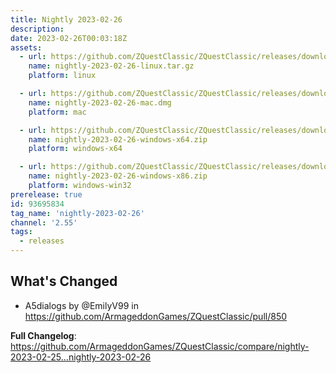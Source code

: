```yaml
---
title: Nightly 2023-02-26
description: 
date: 2023-02-26T00:03:18Z
assets: 
  - url: https://github.com/ZQuestClassic/ZQuestClassic/releases/download/nightly-2023-02-26/nightly-2023-02-26-linux.tar.gz
    name: nightly-2023-02-26-linux.tar.gz
    platform: linux

  - url: https://github.com/ZQuestClassic/ZQuestClassic/releases/download/nightly-2023-02-26/nightly-2023-02-26-mac.dmg
    name: nightly-2023-02-26-mac.dmg
    platform: mac

  - url: https://github.com/ZQuestClassic/ZQuestClassic/releases/download/nightly-2023-02-26/nightly-2023-02-26-windows-x64.zip
    name: nightly-2023-02-26-windows-x64.zip
    platform: windows-x64

  - url: https://github.com/ZQuestClassic/ZQuestClassic/releases/download/nightly-2023-02-26/nightly-2023-02-26-windows-x86.zip
    name: nightly-2023-02-26-windows-x86.zip
    platform: windows-win32
prerelease: true
id: 93695834
tag_name: 'nightly-2023-02-26'
channel: '2.55'
tags:
  - releases
---
```


## What's Changed
* A5dialogs by @EmilyV99 in https://github.com/ArmageddonGames/ZQuestClassic/pull/850


**Full Changelog**: https://github.com/ArmageddonGames/ZQuestClassic/compare/nightly-2023-02-25...nightly-2023-02-26
